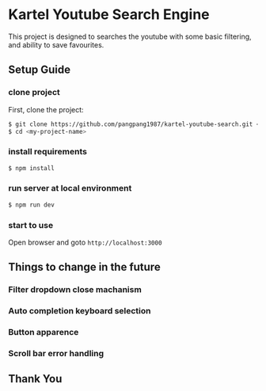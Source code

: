 # Kartel Youtube Search Engine

This project is designed to searches the youtube with some basic filtering, and ability to save favourites.

## Setup Guide

### clone project
First, clone the project:
```bash
$ git clone https://github.com/pangpang1987/kartel-youtube-search.git <my-project-name>
$ cd <my-project-name>
```
### install requirements
```bash
$ npm install
```
### run server at local environment
```bash
$ npm run dev
```
### start to use
Open browser and goto `http://localhost:3000`

## Things to change in the future
### Filter dropdown close machanism
### Auto completion keyboard selection
### Button apparence
### Scroll bar error handling

## Thank You


